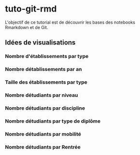 # tuto-git-rmd

L'objectif de ce tutorial est de découvrir les bases des notebooks Rmarkdown et de Git.

## Idées de visualisations 

### Nombre d'établissements par type

### Nombre détablissements par an

### Taille des établissements par type

### Nombre détudiants par niveau

### Nombre détudiants par discipline

### Nombre détudiants par type de diplôme

### Nombre détudiants par mobilité

### Nombre détudiants par Rentrée
